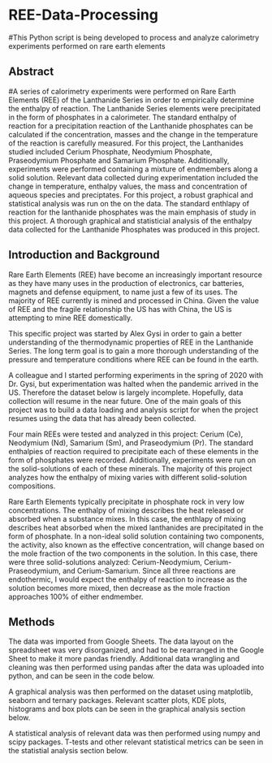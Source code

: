 # REE-Data-Processing
#This Python script is being developed to process and analyze calorimetry experiments performed on rare earth elements
## **Abstract**

#A series of calorimetry experiments were performed on Rare Earth Elements (REE) of the Lanthanide Series in order to empirically determine the enthalpy of reaction. The Lanthanide Series elements were  precipitated in the form of phosphates in a calorimeter. The standard enthalpy of reaction for a precipitation reaction of the Lanthanide phosphates can be calculated if the concentration, masses and the change in the temperature of the reaction is carefully measured. For this project, the Lanthanides studied included Cerium Phosphate, Neodymium Phosphate, Praseodymium Phosphate and Samarium Phosphate. Additionally, experiments were performed containing a mixture of endmembers along a solid solution. Relevant data collected during experimentation included the change in temperature, enthalpy values, the mass and concentration of aqueous species and preciptates. For this project, a robust graphical and statistical analysis was run on the on the data. The standard enthlapy of reaction for the lanthanide phosphates was the main emphasis of study in this project. A thorough graphical and statisticial analysis of the enthalpy data collected for the Lanthanide Phosphates was produced in this project.

## **Introduction and Background**

Rare Earth Elements (REE) have become an increasingly important resource as they have many uses in the production of electronics, car batteries, magnets and defense equipment, to name just a few of its uses. The majority of REE currently is mined and processed in China. Given the value of REE and the fragile relationship the US has with China, the US is attempting to mine REE domestically. 

This specific project was started by Alex Gysi in order to gain a better understanding of the thermodynamic properties of REE in the Lanthanide Series. The long term goal is to gain a more thorough understanding of the pressure and temperature conditions where REE can be found in the earth. 

A colleague and I started performing experiments in the spring of 2020 with Dr. Gysi, but experimentation was halted when the pandemic arrived in the US. Therefore the dataset below is largely incomplete. Hopefully, data collection will resume in the near future. One of the main goals of this project was to build a data loading and analysis script for when the project resumes using the data that has already been collected. 

Four main REEs were tested and analyzed in this project: Cerium (Ce), Neodymium (Nd), Samarium (Sm), and Praseodymium (Pr). The standard enthalpies of reaction required to precipitate each of these elements in the form of phosphates were recorded. Additionally, experiments were run on the solid-solutions of each of these minerals. The majority of this project analyzes how the enthalpy of mixing varies with different solid-solution compositions.

Rare Earth Elements typically precipitate in phosphate rock in very low concentrations. The enthalpy of mixing describes the heat released or absorbed when a substance mixes. In this case, the enthlapy of mixing describes heat absorbed when the mixed lanthanides are precipitated in the form of phosphate. In a non-ideal solid solution containing two components, the activity, also known as the effective concentration, will change based on the mole fraction of the two components in the solution. In this case, there were three solid-solutions analyzed: Cerium-Neodymium, Cerium-Praseodymium, and Cerium-Samarium. Since all three reactions are endothermic, I would expect the enthalpy of reaction to increase as the solution becomes more mixed, then decrease as the mole fraction approaches 100% of either endmember. 

## **Methods**

The data was imported from Google Sheets. The data layout on the spreadsheet was very disorganized, and had to be rearranged in the Google Sheet to make it more pandas friendly. Additional data wrangling and cleaning was then performed using pandas after the data was uploaded into python, and can be seen in the code below. 

A graphical analysis was then performed on the dataset using matplotlib, seaborn and ternary packages. Relevant scatter plots, KDE plots, histograms and box plots can be seen in the graphical analysis section below. 

A statistical analysis of relevant data was then performed using numpy and scipy packages. T-tests and other relevant statistical metrics can be seen in the statistial analysis section below. 
